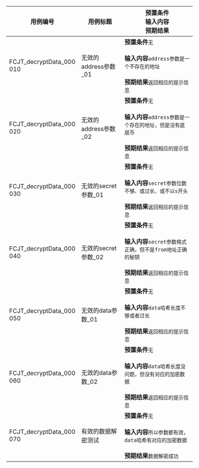 |用例编号|用例标题|预置条件<br>输入内容<br>预期结果|
|----------------|----------------|----------------|
|<a name="FCJT_decryptData_000010"></a>FCJT_decryptData_000<br>010|无效的address参数_01|**预置条件**`无`<br><br>**输入内容**`address参数是一个不存在的地址`<br><br>**预期结果**`返回相应的提示信息`|
|<a name="FCJT_decryptData_000020"></a>FCJT_decryptData_000<br>020|无效的address参数_02|**预置条件**`无`<br><br>**输入内容**`address参数是一个存在的地址，但是没有底层币`<br><br>**预期结果**`返回相应的提示信息`|
|<a name="FCJT_decryptData_000030"></a>FCJT_decryptData_000<br>030|无效的secret参数_01|**预置条件**`无`<br><br>**输入内容**`secret参数位数不够、或过长、或不以s开头`<br><br>**预期结果**`返回相应的提示信息`|
|<a name="FCJT_decryptData_000040"></a>FCJT_decryptData_000<br>040|无效的secret参数_02|**预置条件**`无`<br><br>**输入内容**`secret参数格式正确，但不是from地址正确的秘钥`<br><br>**预期结果**`返回相应的提示信息`|
|<a name="FCJT_decryptData_000050"></a>FCJT_decryptData_000<br>050|无效的data参数_01|**预置条件**`无`<br><br>**输入内容**`data哈希长度不够或者过长`<br><br>**预期结果**`返回相应的提示信息`|
|<a name="FCJT_decryptData_000060"></a>FCJT_decryptData_000<br>060|无效的data参数_02|**预置条件**`无`<br><br>**输入内容**`data哈希长度没问题，但没有对应的加密数据`<br><br>**预期结果**`返回相应的提示信息`|
|<a name="FCJT_decryptData_000070"></a>FCJT_decryptData_000<br>070|有效的数据解密测试|**预置条件**`无`<br><br>**输入内容**`所以参数都有效，data哈希有对应的加密数据`<br><br>**预期结果**`数据解密成功`|
